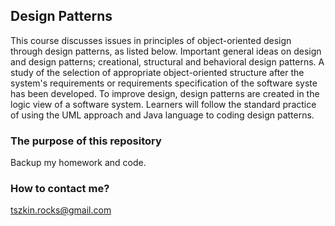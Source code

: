 ## Design Patterns

This course discusses issues in principles of object-oriented design through design patterns, as listed below. Important general ideas on design and design patterns; creational, structural and behavioral design patterns. A study of the selection of appropriate object-oriented structure after the system's requirements or requirements specification of the software syste has been developed. To improve design, design patterns are created in the logic view of a software system. Learners will follow the standard practice of using the UML approach and Java language to coding design patterns.

### The purpose of this repository

Backup my homework and code.


### How to contact me?

tszkin.rocks@gmail.com